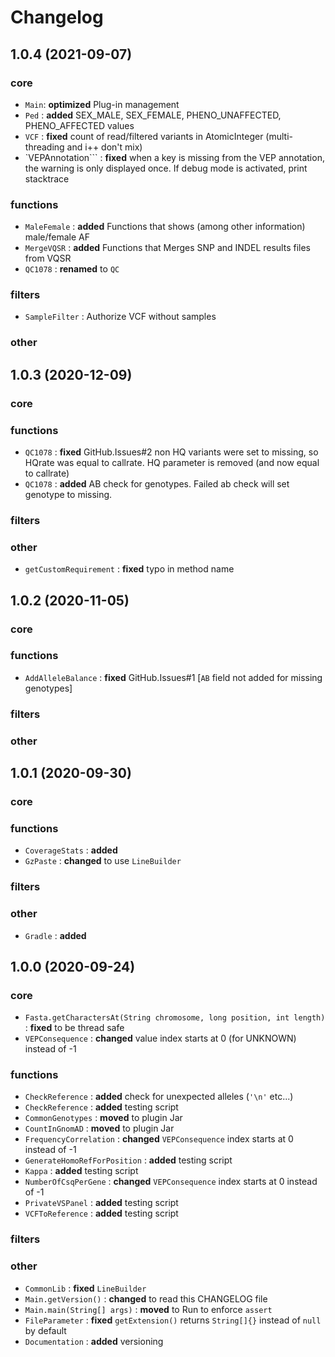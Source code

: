 # Changelog
## 1.0.4 (2021-09-07)
### core
* `Main`: **optimized** Plug-in management
* `Ped` : **added** SEX_MALE, SEX_FEMALE, PHENO_UNAFFECTED, PHENO_AFFECTED values
* `VCF` : **fixed** count of read/filtered variants in AtomicInteger (multi-threading and i++ don't mix)
* `VEPAnnotation``` : **fixed** when a key is missing from the VEP annotation, the warning is only displayed once. If debug mode is activated, print stacktrace
### functions
* `MaleFemale` : **added** Functions that shows (among other information) male/female AF
* `MergeVQSR` : **added** Functions that Merges SNP and INDEL results files from VQSR
* `QC1078` : **renamed** to ```QC```
### filters
* `SampleFilter` : Authorize VCF without samples
### other

## 1.0.3 (2020-12-09)
### core
### functions
* ```QC1078``` : **fixed** GitHub.Issues#2 non HQ variants were set to missing, so HQrate was equal to callrate. HQ parameter is removed (and now equal to callrate)
* ```QC1078``` : **added** AB check for genotypes. Failed ab check will set genotype to missing.
### filters
### other
* ```getCustomRequirement``` : **fixed** typo in method name

## 1.0.2 (2020-11-05)
### core
### functions
* ```AddAlleleBalance``` : **fixed** GitHub.Issues#1 [`AB` field not added for missing genotypes] 
### filters
### other

## 1.0.1 (2020-09-30)
### core
### functions
* ```CoverageStats``` : **added**
* ```GzPaste``` : **changed** to use ```LineBuilder```
### filters
### other
* ```Gradle``` : **added**

## 1.0.0 (2020-09-24)
### core
* ```Fasta.getCharactersAt(String chromosome, long position, int length)``` : **fixed** to be thread safe
* ```VEPConsequence``` : **changed** value index starts at 0 (for UNKNOWN) instead of -1
### functions
* ```CheckReference``` : **added** check for unexpected alleles (```'\n'``` etc...)
* ```CheckReference``` : **added** testing script
* ```CommonGenotypes``` : **moved** to plugin Jar
* ```CountInGnomAD``` : **moved** to plugin Jar
* ```FrequencyCorrelation``` : **changed** ```VEPConsequence``` index starts at 0 instead of -1
* ```GenerateHomoRefForPosition``` : **added** testing script
* ```Kappa``` : **added** testing script
* ```NumberOfCsqPerGene``` : **changed** ```VEPConsequence``` index starts at 0 instead of -1
* ```PrivateVSPanel``` : **added** testing script
* ```VCFToReference``` : **added** testing script
### filters
### other
* ```CommonLib``` : **fixed** ```LineBuilder```
* ```Main.getVersion()``` : **changed** to read this CHANGELOG file
* ```Main.main(String[] args)``` : **moved** to Run to enforce ```assert```
* ```FileParameter``` : **fixed** ```getExtension()``` returns ```String[]{}``` instead of ```null``` by default
* ```Documentation``` : **added** versioning


